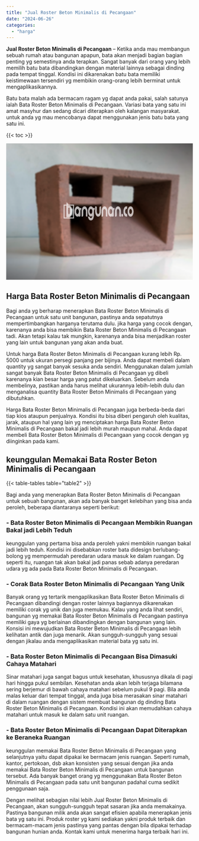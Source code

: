 ```yaml
---
title: "Jual Roster Beton Minimalis di Pecangaan"
date: "2024-06-26"
categories: 
  - "harga"
---
```


**Jual Roster Beton Minimalis di Pecangaan** – Ketika anda mau membangun sebuah rumah atau bangunan apapun, bata akan menjadi bagian bagian penting yg semestinya anda terapkan. Sangat banyak dari orang yang lebih memilih batu bata dibandingkan dengan material lainnya sebagai dinding pada tempat tinggal. Kondisi ini dikarenakan batu bata memiliki keistimewaan tersendiri yg membikin orang-orang lebih berminat untuk mengaplikasikannya.

Batu bata malah ada bermacam ragam yg dapat anda pakai, salah satunya ialah Bata Roster Beton Minimalis di Pecangaan. Variasi bata yang satu ini amat masyhur dan sedang dicari diterapkan oleh kalangan masyarakat. untuk anda yg mau mencobanya dapat menggunakan jenis batu bata yang satu ini.

{{< toc >}}

![Jual Roster Beton Minimalis di Pecangaan](/images/bata-roster-minimalis-35.png)

## Harga Bata Roster Beton Minimalis di Pecangaan

Bagi anda yg berharap menerapkan Bata Roster Beton Minimalis di Pecangaan untuk satu unit bangunan, pastinya anda sepatutnya mempertimbangkan harganya terutama dulu. jika harga yang cocok dengan, karenanya anda bisa membikin Bata Roster Beton Minimalis di Pecangaan tadi. Akan tetapi kalau tak mungkin, karenanya anda bisa menjadikan roster yang lain untuk bangunan yang akan anda buat.

Untuk harga Bata Roster Beton Minimalis di Pecangaan kurang lebih Rp. 5000 untuk ukuran persegi panjang per bijinya. Anda dapat membeli dalam quantity yg sangat banyak sesuka anda sendiri. Menggunakan dalam jumlah sangat banyak Bata Roster Beton Minimalis di Pecangaan yg dibeli karenanya kian besar harga yang patut dikeluarkan. Sebelum anda membelinya, pastikan anda harus melihat ukurannya lebih-lebih dulu dan menganalisa quantity Bata Roster Beton Minimalis di Pecangaan yang dibutuhkan.

Harga Bata Roster Beton Minimalis di Pecangaan juga berbeda-beda dari tiap kios ataupun penjualnya. Kondisi itu bisa diberi pengaruh oleh kualitas, jarak, ataupun hal yang lain yg menciptakan harga Bata Roster Beton Minimalis di Pecangaan bakal jadi lebih murah maupun mahal. Anda dapat membeli Bata Roster Beton Minimalis di Pecangaan yang cocok dengan yg diinginkan pada kami.

## keunggulan Memakai Bata Roster Beton Minimalis di Pecangaan

{{< table-tables table="table2" >}}

Bagi anda yang menerapkan Bata Roster Beton Minimalis di Pecangaan untuk sebuah bangunan, akan ada banyak banget kelebihan yang bisa anda peroleh, beberapa diantaranya seperti berikut:

### \- Bata Roster Beton Minimalis di Pecangaan Membikin Ruangan Bakal jadi Lebih Teduh

keunggulan yang pertama bisa anda peroleh yakni membikin ruangan bakal jadi lebih teduh. Kondisi ini disebabkan roster bata didesign berlubang-bolong yg mempermudah peredaran udara masuk ke dalam ruangan. Dg seperti itu, ruangan tak akan bakal jadi panas sebab adanya peredaran udara yg ada pada Bata Roster Beton Minimalis di Pecangaan.

### \- Corak Bata Roster Beton Minimalis di Pecangaan Yang Unik

Banyak orang yg tertarik mengaplikasikan Bata Roster Beton Minimalis di Pecangaan dibandingi dengan roster lainnya bagiannya dikarenakan memiliki corak yg unik dan juga memukau. Kalau yang anda lihat sendiri, bangunan yg memakai Bata Roster Beton Minimalis di Pecangaan pastinya memiliki gaya yg berlainan dibandingkan dengan bangunan yang lain. Konsisi ini mewujudkan Bata Roster Beton Minimalis di Pecangaan lebih kelihatan antik dan juga menarik. Akan sungguh-sungguh yang sesuai dengan jikalau anda mengaplikasikan material bata yg satu ini.

### \- Bata Roster Beton Minimalis di Pecangaan Bisa Dimasuki Cahaya Matahari

Sinar matahari juga sangat bagus untuk kesehatan, khususnya dikala di pagi hari hingga pukul sembilan. Kesehatan anda akan lebih terjaga bilamana sering berjemur di bawah cahaya matahari sebelum pukul 9 pagi. Bila anda malas keluar dari tempat tinggal, anda juga bisa merasakan sinar matahari di dalam ruangan dengan sistem membuat bangunan dg dinding Bata Roster Beton Minimalis di Pecangaan. Kondisi ini akan memudahkan cahaya matahari untuk masuk ke dalam satu unit ruangan.

### \- Bata Roster Beton Minimalis di Pecangaan Dapat Diterapkan ke Beraneka Ruangan

keunggulan memakai Bata Roster Beton Minimalis di Pecangaan yang selanjutnya yaitu dapat dipakai ke bermacam jenis ruangan. Seperti rumah, kantor, pertokoan, dsb akan konsisten yang sesuai dengan jika anda memakai Bata Roster Beton Minimalis di Pecangaan untuk bangunan tersebut. Ada banyak banget orang yg menggunakan Bata Roster Beton Minimalis di Pecangaan pada satu unit bangunan padahal cuma sedikit penggunaan saja.

Dengan melihat sebagian nilai lebih Jual Roster Beton Minimalis di Pecangaan, akan sungguh-sungguh tepat sasaran jika anda memakainya. Pastinya bangunan milik anda akan sangat efisien apabila menerapkan jenis bata yg satu ini. Produk roster yg kami sediakan yakni produk terbaik dan bermacam-macam jenis pastinya yang pantas dengan bila dipakai terhadap bangunan hunian anda. Kontak kami untuk menerima harga terbaik hari ini.
